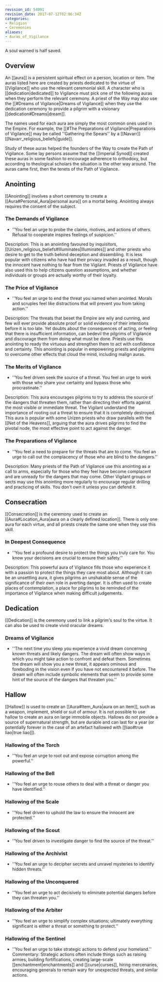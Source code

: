 ```yaml
---
revision_id: 54091
revision_date: 2017-07-12T02:06:34Z
categories:
- Religion
- Ceremonies
aliases:
- Auras_of_Vigilance
---
```


A soul warned is half saved.
## Overview
An [[aura]] is a persistent spiritual effect on a person, location or item. The auras listed here are created by priests dedicated to the virtue of [[Vigilance]] who use the relevant ceremonial skill. A character who is [[dedication|dedicated]] to Vigilance must pick one of the following auras when they perform the relevant ceremony. A priest of the Way may also use the [[#Dreams of Vigilance|Dreams of Vigilance]] when they use the dedication ceremony to provide a pilgrim with a visionary [[dedication#Dreams|dream]].

The names used for each aura are simply the most common ones used in the Empire. For example, the [[#The Preparations of Vigilance|Preparations of Vigilance]] may be called ''Gathering the Spears'' by a [[Navarr]] [[Navarr_religious_beliefs|guide]].

Study of these auras helped the founders of the Way to create the Path of Vigilance. Some lay persons assume that the [[Imperial Synod]] created these auras in some fashion to encourage adherence to orthodoxy, but according to theological scholars the situation is the other way around. The auras came first, then the tenets of the Path of Vigilance.

## Anointing
[[Anointing]] involves a short ceremony to create a [[Aura#Personal_Aura|personal aura]] on a mortal being. Anointing always requires the  consent of the subject.
### The Demands of Vigilance
* ''You feel an urge to probe the claims, motives, and actions of others. Refusal to cooperate inspires feelings of suspicion.''

Description: This is an anointing favoured by inquisitors, [[Urizen_religious_beliefs#Illuminates|Illuminates]] and other priests who desire to get to the truth behind deception and dissembling. It is less popular with citizens who have had their privacy invaded as a result, though the innocent have nothing to fear from the Vigilant. Priests of Vigilance have also used this to help citizens question assumptions, and whether individuals or groups are actually worthy of their loyalty.

### The Price of Vigilance
* ''You feel an urge to end the threat you named when anointed. Morals and scruples feel like distractions that will prevent you from taking action.''

Description: The threats that beset the Empire are wily and cunning, and few will ever provide absolute proof or solid evidence of their intentions before it is too late. Yet doubts about the consequences of acting, or feeling that there is insufficient information, can bedevil the pilgrims of Vigilance and discourage them from doing what must be done. Priests use this anointing to ready the virtuous and strengthen them to act with confidence and certainty. This anointing is popular in empowering priests and pilgrims to overcome other effects that cloud the mind, including malign auras.

### The Merits of Vigilance
* ''You feel driven seek the source of a threat. You feel an urge to work with those who share your certainty and bypass those who procrastinate.''

Description: This aura encourages pilgrims to try to address the source of the dangers that threaten them, rather than directing their efforts against the most visible or immediate threat. The Vigilant understand the importance of rooting out a threat to ensure that it is completely destroyed. This aura is popular with some Urizen priests who draw parallels with the [[Net of the Heavens]], arguing that the aura drives pilgrims to find the pivotal node, the most effective point to act against the danger.

### The Preparations of Vigilance
* ''You feel a need to prepare for the threats that are to come. You feel an urge to call out the complacency of those who are blind to the dangers.''

Description: Many priests of the Path of Vigilance use this anointing as a call to arms, especially for those who they feel have become complacent and are unready for the dangers that may come. Other Vigilant groups or sects may use this anointing more regularly to encourage regular drilling and practicing of skills.
You don't own it unless you can defend it.

## Consecration
[[Consecration]] is the ceremony used to create an [[Aura#Location_Aura|aura on a clearly defined location]]. There is only one aura for each virtue, and all priests create the same one when they use this skill.
### In Deepest Consequence
* ''You feel a profound desire to protect the things you truly care for. You know your decisions are crucial to ensure their safety.''

Description: This powerful aura of Vigilance fills those who experience it with a passion to protect the things they care most about. Although it can be an unsettling aura, it gives pilgrims an unshakable sense of the significance of their own role in averting danger. It is often used to create places of contemplation, a place for pilgrims to be reminded of the importance of Vigilance when making difficult judgements.
## Dedication
[[Dedication]] is the ceremony used to link a pilgrim's soul to the virtue. It can also be used to create vivid oracular dreams.

### Dreams of Vigilance
* ''The next time you sleep you experience a vivid dream concerning known threats and likely dangers. The dream will often show ways in which you might take action to confront and defeat them. Sometimes the dream will show you a new threat, it appears ominous and foreboding in the vision even if you have not encountered it before. The dream will often include symbolic elements that seem to provide some hint of the source of the dangers that threaten you.''

## Hallow
[[Hallow]] is used to create an [[Aura#Item_Aura|aura on an item]], such as a weapon, implement, shield or suit of armour. It is not possible to use hallow to create an aura on large immobile objects. Hallows do not provide a source of supernatural strength, but are durable and can last for a year (or potentially forever in the case of an artefact hallowed with [[liao#true liao|true liao]]).
### Hallowing of the Torch
* ''You feel an urge to root out and expose corruption among the powerful.''
### Hallowing of the Bell
* ''You feel an urge to rouse others to deal with a threat or danger you have identified.''
### Hallowing of the Scale
* ''You feel driven to uphold the law to ensure the innocent are protected.''
### Hallowing of the Scout
* ''You feel driven to investigate danger to find the source of the threat.''
### Hallowing of the Archivist
* ''You feel an urge to decipher secrets and unravel mysteries to identify hidden threats.''
### Hallowing of the Unconquered
* ''You feel an urge to act decisively to eliminate potential dangers before they can threaten you.''
### Hallowing of the Arbiter
* ''You feel an urge to simplify complex situations; ultimately everything significant is either a threat or something to protect.''
### Hallowing of the Sentinel
* ''You feel an urge to take strategic actions to defend your homeland.''
Commentary: Strategic actions often include things such as raising armies, building fortifications, creating large-scale [[enchantment|enchantments]] and [[curse|curses]], hiring mercenaries, encouraging generals to remain wary for unexpected threats, and similar actions.

 